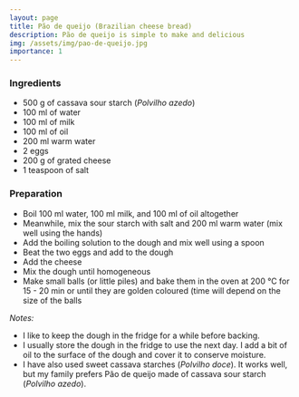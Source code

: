 ```yaml
---
layout: page
title: Pão de queijo (Brazilian cheese bread)
description: Pão de queijo is simple to make and delicious
img: /assets/img/pao-de-queijo.jpg
importance: 1
---
```


### Ingredients

- 500 g of cassava sour starch (*Polvilho azedo*)
- 100 ml of water
- 100 ml of milk
- 100 ml of oil
- 200 ml warm water
- 2 eggs
- 200 g of grated cheese
- 1 teaspoon of salt

### Preparation

- Boil 100 ml water, 100 ml milk, and 100 ml of oil altogether
- Meanwhile, mix the sour starch with salt and 200 ml warm water (mix well using the hands)
- Add the boiling solution to the dough and mix well using a spoon
- Beat the two eggs and add to the dough
- Add the cheese 
- Mix the dough until homogeneous
- Make small balls (or little piles) and bake them in the oven at 200 °C for 15 - 20 min or until they are golden coloured (time will depend on the size of the balls


*Notes:*
- I like to keep the dough in the fridge for a while before backing.
- I usually store the dough in the fridge to use the next day. I add a bit of oil to the surface of the dough and cover it to conserve moisture.
- I have also used sweet cassava starches (*Polvilho doce*). It works well, but my family prefers Pão de queijo made of cassava sour starch (*Polvilho azedo*).

